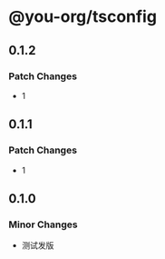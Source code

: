 # @you-org/tsconfig

## 0.1.2

### Patch Changes

- 1

## 0.1.1

### Patch Changes

- 1

## 0.1.0

### Minor Changes

- 测试发版
